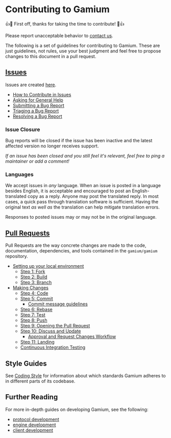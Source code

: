 # Contributing to Gamium

:+1::tada: First off, thanks for taking the time to contribute! :tada::+1:

Please report unacceptable behavior to [contact us](https://dogutech.io/en/contact-us).

The following is a set of guidelines for contributing to Gamium.
These are just guidelines, not rules, use your best judgment and feel free to
propose changes to this document in a pull request.

## [Issues](https://gamium.dogutech.io/contributing/issues)

Issues are created [here](https://github.com/dogu-team/gamium/issues/new).

- [How to Contribute in Issues](https://gamium.dogutech.io/docs/contributing/issues#how-to-contribute-in-issues)
- [Asking for General Help](https://gamium.dogutech.io/docs/contributing/issues#asking-for-general-help)
- [Submitting a Bug Report](https://gamium.dogutech.io/docs/contributing/issues#submitting-a-bug-report)
- [Triaging a Bug Report](https://gamium.dogutech.io/docs/contributing/issues#triaging-a-bug-report)
- [Resolving a Bug Report](https://gamium.dogutech.io/docs/contributing/issues#resolving-a-bug-report)

### Issue Closure

Bug reports will be closed if the issue has been inactive and the latest affected version no longer receives support.

_If an issue has been closed and you still feel it's relevant, feel free to ping a maintainer or add a comment!_

### Languages

We accept issues in _any_ language.
When an issue is posted in a language besides English, it is acceptable and encouraged to post an English-translated copy as a reply.
Anyone may post the translated reply.
In most cases, a quick pass through translation software is sufficient.
Having the original text _as well as_ the translation can help mitigate translation errors.

Responses to posted issues may or may not be in the original language.

## [Pull Requests](https://gamium.dogutech.io/docs/contributing/pull-requests)

Pull Requests are the way concrete changes are made to the code, documentation,
dependencies, and tools contained in the `gamium/gamium` repository.

- [Setting up your local environment](https://gamium.dogutech.io/docs/contributing/pull-requests#setting-up-your-local-environment)
  - [Step 1: Fork](https://gamium.dogutech.io/docs/contributing/pull-requests#step-1-fork)
  - [Step 2: Build](https://gamium.dogutech.io/docs/contributing/pull-requests#step-2-build)
  - [Step 3: Branch](https://gamium.dogutech.io/docs/contributing/pull-requests#step-3-branch)
- [Making Changes](https://gamium.dogutech.io/docs/contributing/pull-requests#making-changes)
  - [Step 4: Code](https://gamium.dogutech.io/docs/contributing/pull-requests#step-4-code)
  - [Step 5: Commit](https://gamium.dogutech.io/docs/contributing/pull-requests#step-5-commit)
    - [Commit message guidelines](https://gamium.dogutech.io/docs/contributing/pull-requests#commit-message-guidelines)
  - [Step 6: Rebase](https://gamium.dogutech.io/docs/contributing/pull-requests#step-6-rebase)
  - [Step 7: Test](https://gamium.dogutech.io/docs/contributing/pull-requests#step-7-test)
  - [Step 8: Push](https://gamium.dogutech.io/docs/contributing/pull-requests#step-8-push)
  - [Step 9: Opening the Pull Request](https://gamium.dogutech.io/docs/contributing/pull-requests#step-9-opening-the-pull-request)
  - [Step 10: Discuss and Update](https://gamium.dogutech.io/docs/contributing/pull-requests#step-10-discuss-and-update)
    - [Approval and Request Changes Workflow](https://gamium.dogutech.io/docs/contributing/pull-requests#approval-and-request-changes-workflow)
  - [Step 11: Landing](https://gamium.dogutech.io/docs/contributing/pull-requests#step-11-landing)
  - [Continuous Integration Testing](https://gamium.dogutech.io/docs/contributing/pull-requests#continuous-integration-testing)

## Style Guides

See [Coding Style](https://gamium.dogutech.io/docs/contributing/development-guides/coding-style) for information about which standards Gamium adheres to in different parts of its codebase.

## Further Reading

For more in-depth guides on developing Gamium, see the following:

- [protocol development](https://gamium.dogutech.io/docs/contributing/development-guides/protocol-development)
- [engine development](https://gamium.dogutech.io/docs/contributing/development-guides/engine-development/overview)
- [client development](https://gamium.dogutech.io/docs/contributing/development-guides/client-development/overview)
